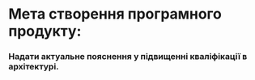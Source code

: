 # Мета створення програмного продукту:
### Надати актуальне пояснення у підвищенні кваліфікації в архітектурі.  
